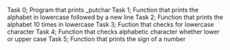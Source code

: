 Task 0; Program that prints _putchar
Task 1; Function that prints the alphabet in lowercase followed by a new line
Task 2; Function that prints the alphabet 10 times in lowercase
Task 3; Fuction that checks for lowercase character
Task 4; Function that checks alphabetic character whether lower or upper case
Task 5; Function that prints the sign of a number
